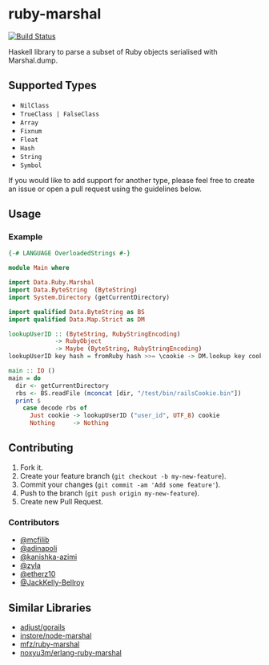 # ruby-marshal

[![Build Status](https://travis-ci.org/mcfilib/ruby-marshal.svg?branch=master)](https://travis-ci.org/mcfilib/ruby-marshal)

Haskell library to parse a subset of Ruby objects serialised with Marshal.dump.

## Supported Types

- `NilClass`
- `TrueClass | FalseClass`
- `Array`
- `Fixnum`
- `Float`
- `Hash`
- `String`
- `Symbol`

If you would like to add support for another type, please feel free to
create an issue or open a pull request using the guidelines below.

## Usage

### Example

``` haskell
{-# LANGUAGE OverloadedStrings #-}

module Main where

import Data.Ruby.Marshal
import Data.ByteString  (ByteString)
import System.Directory (getCurrentDirectory)

import qualified Data.ByteString as BS
import qualified Data.Map.Strict as DM

lookupUserID :: (ByteString, RubyStringEncoding)
             -> RubyObject
             -> Maybe (ByteString, RubyStringEncoding)
lookupUserID key hash = fromRuby hash >>= \cookie -> DM.lookup key cookie

main :: IO ()
main = do
  dir <- getCurrentDirectory
  rbs <- BS.readFile (mconcat [dir, "/test/bin/railsCookie.bin"])
  print $
    case decode rbs of
      Just cookie -> lookupUserID ("user_id", UTF_8) cookie
      Nothing     -> Nothing
```

## Contributing

1. Fork it.
2. Create your feature branch (`git checkout -b my-new-feature`).
3. Commit your changes (`git commit -am 'Add some feature'`).
4. Push to the branch (`git push origin my-new-feature`).
5. Create new Pull Request.

### Contributors

- [@mcfilib](https://github.com/mcfilib)
- [@adinapoli](https://github.com/adinapoli)
- [@kanishka-azimi](https://github.com/kanishka-azimi)
- [@zyla](https://github.com/zyla)
- [@etherz10](https://github.com/etherz10)
- [@JackKelly-Bellroy](https://github.com/JackKelly-Bellroy)

## Similar Libraries

- [adjust/gorails](https://github.com/adjust/gorails)
- [instore/node-marshal](https://github.com/instore/node-marshal)
- [mfz/ruby-marshal](https://code.google.com/p/mfz-ruby-marshal)
- [noxyu3m/erlang-ruby-marshal](https://github.com/noxyu3m/erlang-ruby-marshal)
